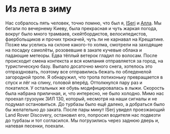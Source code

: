 Из лета в зиму
==============

Нас собралось пять человек, точно помню, что был я, [ISerj](http://iserj.tk) и [Алла](http://distilleryimage5.ak.instagram.com/c28b5664284411e3902222000a1fa52b_8.jpg). Мы бегали по вечернему Киеву, была прекрасная и чуть жаркая погода, вокруг было много трамваев, скейтбордистов, велосипедистов, фаербольщиков и прочих трюкачей, чуть ли не карнавал на Крещатике. Позже мы уселись на склоне какого-то холма, смотрели на заходящие на посадку самолёты, розовевшие в закате кучевые облака и падающие метеоры. Едва тёплый ветерок гладил по волосам. После происходит смена контекста и вся компания отправляется за город, на туристическую базу. Выпало досаточно много снега, хотелось это отпраздновать, поэтому все отправились бежать по обледенелой загородной тропе. Я обнаружил, что тропа потихоньку превращается в спуск и лёг на спину, головой вперёд. Оттолкнулся пару раз и покатился. У остальных же обувь модифицировалась в лыжи. Скорость была набрана приличная, и, что интересно, не было холодно. Мимо нас проехал грузоуик ЗИЛ 130, который, несмотря на наши сигналы и не подумал остановиться. До турбазы было ещё далеко, а добраться было бы желательно до заката. После пары минут ISerj увидел проезжающий Land Rover Discovery, остановил его, попросил водителя нас подвезти до турбазы и тот согласился. Мы погрузились через заднюю дверь и, напевая песенки, поехали.
